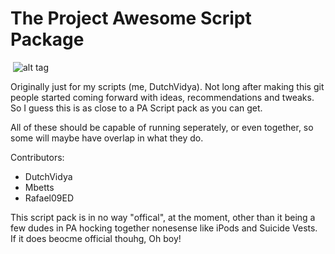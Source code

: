 ﻿# The Project Awesome Script Package
﻿
﻿![alt tag](http://puu.sh/nVX63/07a3e43fe7.png)

Originally just for my scripts (me, DutchVidya). Not long after making this git people started coming forward with ideas, recommendations and tweaks. So I guess this is as close to a PA Script pack as you can get.

All of these should be capable of running seperately, or even together, so some will maybe have overlap in what they do.

Contributors:

- DutchVidya
- Mbetts
- Rafael09ED


This script pack is in no way "offical", at the moment, other than it being a few dudes in PA hocking together nonesense like iPods and Suicide Vests. If it does beocme official thouhg, Oh boy!
